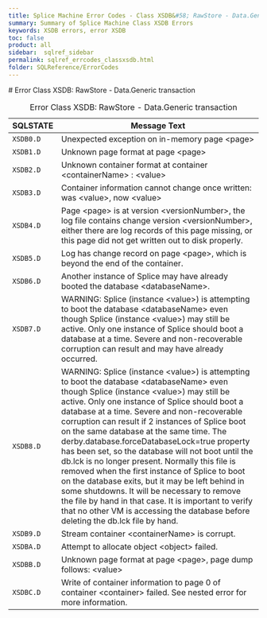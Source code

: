 ```yaml
---
title: Splice Machine Error Codes - Class XSDB&#58; RawStore - Data.Generic transaction
summary: Summary of Splice Machine Class XSDB Errors
keywords: XSDB errors, error XSDB
toc: false
product: all
sidebar:  sqlref_sidebar
permalink: sqlref_errcodes_classxsdb.html
folder: SQLReference/ErrorCodes
---
```

<section>
<div class="TopicContent" data-swiftype-index="true" markdown="1">
# Error Class XSDB: RawStore - Data.Generic transaction

<table>
                <caption>Error Class XSDB: RawStore - Data.Generic transaction</caption>
                <thead>
                    <tr>
                        <th>SQLSTATE</th>
                        <th>Message Text</th>
                    </tr>
                </thead>
                <tbody>
                    <tr>
                        <td><code>XSDB0.D</code></td>
                        <td>Unexpected exception on in-memory page <span class="VarName">&lt;page&gt;</span></td>
                    </tr>
                    <tr>
                        <td><code>XSDB1.D</code></td>
                        <td>Unknown page format at page <span class="VarName">&lt;page&gt;</span></td>
                    </tr>
                    <tr>
                        <td><code>XSDB2.D</code></td>
                        <td>Unknown container format at container <span class="VarName">&lt;containerName&gt;</span> : <span class="VarName">&lt;value&gt;</span></td>
                    </tr>
                    <tr>
                        <td><code>XSDB3.D</code></td>
                        <td>Container information cannot change once written: was <span class="VarName">&lt;value&gt;</span>, now <span class="VarName">&lt;value&gt;</span></td>
                    </tr>
                    <tr>
                        <td><code>XSDB4.D</code></td>
                        <td>Page <span class="VarName">&lt;page&gt;</span> is at version <span class="VarName">&lt;versionNumber&gt;</span>, the log file contains change version <span class="VarName">&lt;versionNumber&gt;</span>, either there are log records of this page missing, or this page did not get written out to disk properly.</td>
                    </tr>
                    <tr>
                        <td><code>XSDB5.D</code></td>
                        <td>Log has change record on page <span class="VarName">&lt;page&gt;</span>, which is beyond the end of the container.</td>
                    </tr>
                    <tr>
                        <td><code>XSDB6.D</code></td>
                        <td>Another instance of Splice may have already booted the database <span class="VarName">&lt;databaseName&gt;</span>.</td>
                    </tr>
                    <tr>
                        <td><code>XSDB7.D</code></td>
                        <td>WARNING: Splice (instance <span class="VarName">&lt;value&gt;</span>) is attempting to boot the database <span class="VarName">&lt;databaseName&gt;</span> even though Splice (instance <span class="VarName">&lt;value&gt;</span>) may still be active.  Only one instance of Splice should boot a database at a time. Severe and non-recoverable corruption can result and may have already occurred.</td>
                    </tr>
                    <tr>
                        <td><code>XSDB8.D</code></td>
                        <td>WARNING: Splice (instance <span class="VarName">&lt;value&gt;</span>) is attempting to boot the database <span class="VarName">&lt;databaseName&gt;</span> even though Splice (instance <span class="VarName">&lt;value&gt;</span>) may still be active.  Only one instance of Splice should boot a database at a time. Severe and non-recoverable corruption can result if 2 instances of Splice boot on the same database at the same time.  The derby.database.forceDatabaseLock=true property has been set, so the database will not boot until the db.lck is no longer present.  Normally this file is removed when the first instance of Splice to boot on the database exits, but it may be left behind in some shutdowns.  It will be necessary to remove the file by hand in that case.  It is important to verify that no other VM is accessing the database before deleting the db.lck file by hand.</td>
                    </tr>
                    <tr>
                        <td><code>XSDB9.D</code></td>
                        <td>Stream container <span class="VarName">&lt;containerName&gt;</span> is corrupt.</td>
                    </tr>
                    <tr>
                        <td><code>XSDBA.D</code></td>
                        <td>Attempt to allocate object <span class="VarName">&lt;object&gt;</span> failed.</td>
                    </tr>
                    <tr>
                        <td><code>XSDBB.D</code></td>
                        <td>Unknown page format at page <span class="VarName">&lt;page&gt;</span>, page dump follows: <span class="VarName">&lt;value&gt;</span></td>
                    </tr>
                    <tr>
                        <td><code>XSDBC.D</code></td>
                        <td>Write of container information to page 0 of container <span class="VarName">&lt;container&gt;</span> failed.  See nested error for more information.  </td>
                    </tr>
                </tbody>
            </table>
</div>
</section>
